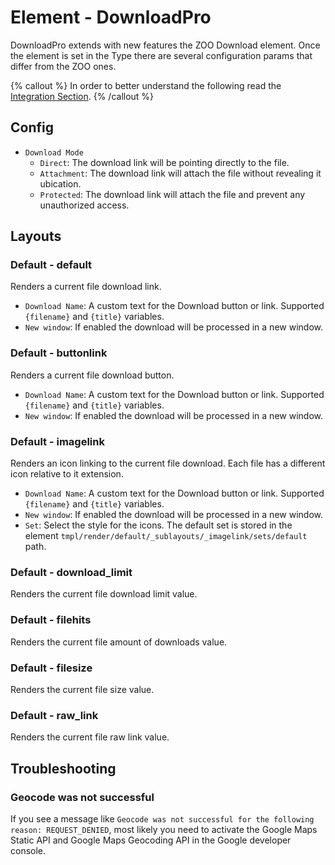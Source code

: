 # Element - DownloadPro

DownloadPro extends with new features the ZOO Download element. Once the element is set in the Type there are several configuration params that differ from the ZOO ones.

{% callout %}
In order to better understand the following read the [Integration Section](./integration.md).
{% /callout %}

## Config

- `Download Mode`
  - `Direct`: The download link will be pointing directly to the file.
  - `Attachment`: The download link will attach the file without revealing it ubication.
  - `Protected`: The download link will attach the file and prevent any unauthorized access.

## Layouts

### Default - default

Renders a current file download link.

 - `Download Name`: A custom text for the Download button or link. Supported `{filename}` and `{title}` variables.
 - `New window`: If enabled the download will be processed in a new window.

### Default - buttonlink

Renders a current file download button.

 - `Download Name`: A custom text for the Download button or link. Supported `{filename}` and `{title}` variables.
 - `New window`: If enabled the download will be processed in a new window.

### Default - imagelink

Renders an icon linking to the current file download. Each file has a different icon relative to it extension.

 - `Download Name`: A custom text for the Download button or link. Supported `{filename}` and `{title}` variables.
 - `New window`: If enabled the download will be processed in a new window.
 - `Set`: Select the style for the icons. The default set is stored in the element `tmpl/render/default/_sublayouts/_imagelink/sets/default` path.

### Default - download_limit

Renders the current file download limit value.

### Default - filehits

Renders the current file amount of downloads value.

### Default - filesize

Renders the current file size value.

### Default - raw_link

Renders the current file raw link value.

## Troubleshooting

### Geocode was not successful

If you see a message like `Geocode was not successful for the following reason: REQUEST_DENIED`, most likely you need to activate the Google Maps Static API and Google Maps Geocoding API in the Google developer console.
